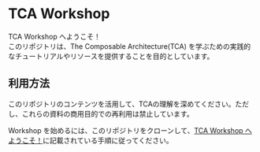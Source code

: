 # TCA Workshop 

TCA Workshop へようこそ！  
このリポジトリは、The Composable Architecture(TCA) を学ぶための実践的なチュートリアルやリソースを提供することを目的としています。

## 利用方法

このリポジトリのコンテンツを活用して、TCAの理解を深めてください。ただし、これらの資料の商用目的での再利用は禁止しています。

Workshop を始めるには、このリポジトリをクローンして、[TCA Workshop へようこそ！](https://kalupas226.github.io/tca-workshop/documentation/docs/welcometcaworkshop)に記載されている手順に従ってください。
